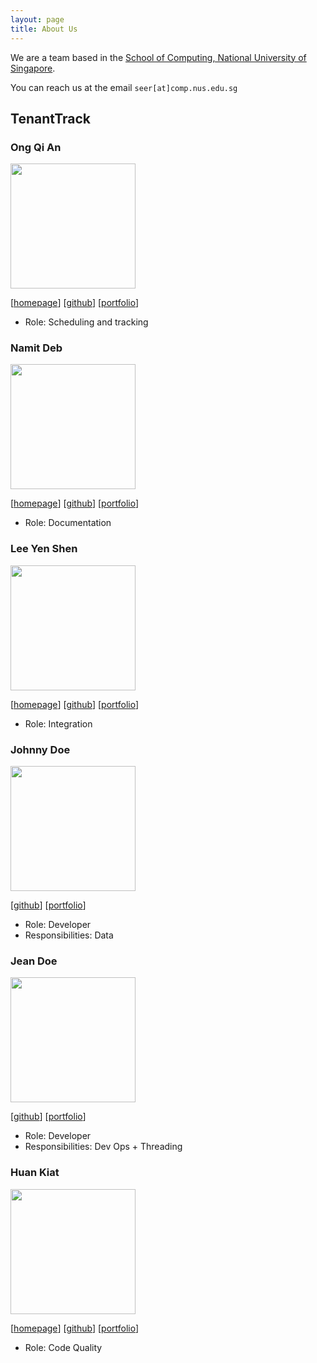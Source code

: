```yaml
---
layout: page
title: About Us
---
```


We are a team based in the [School of Computing, National University of Singapore](https://www.comp.nus.edu.sg).

You can reach us at the email `seer[at]comp.nus.edu.sg`

## TenantTrack

### Ong Qi An

<img src="images/QiAn.png" width="200px">

[[homepage](https://www.linkedin.com/in/ong-qi-an-174703300/)]
[[github](https://github.com/blobfish465)]
[[portfolio](team/QiAn.md)]

* Role: Scheduling and tracking

### Namit Deb

<img src="images/namitdeb739.png" width="200px">

[[homepage](www.linkedin.com/in/namitdeb739)]
[[github](https://github.com/namitdeb739)]
[[portfolio](team/namitdeb739.md)]

* Role: Documentation

### Lee Yen Shen

<img src="images/leeyenshen.png" width="200px">

[[homepage](https://www.linkedin.com/in/yen-shen-lee-b00b61208/)]
[[github](https://github.com/leeyenshen)]
[[portfolio](team/leeyenshen.md)]

* Role: Integration

### Johnny Doe

<img src="images/johndoe.png" width="200px">

[[github](http://github.com/johndoe)] [[portfolio](team/QiAn)]

* Role: Developer
* Responsibilities: Data

### Jean Doe

<img src="images/johndoe.png" width="200px">

[[github](http://github.com/johndoe)]
[[portfolio](team/QiAn)]

* Role: Developer
* Responsibilities: Dev Ops + Threading

### Huan Kiat

<img src="images/huan-kiat.png" width="200px">

[[homepage](https://www.linkedin.com/in/huan-kiat-lim-560069345/)]
[[github](http://github.com/Huan-Kiat)]
[[portfolio](team/HuanKiat.md)]


* Role: Code Quality